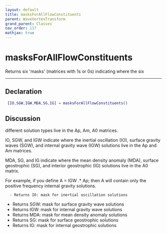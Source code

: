 ```yaml
---
layout: default
title: masksForAllFlowConstituents
parent: WaveVortexTransform
grand_parent: Classes
nav_order: 117
mathjax: true
---
```


#  masksForAllFlowConstituents

Returns six 'masks' (matrices with 1s or 0s) indicating where the six


---

## Declaration
```matlab
 [IO,SGW,IGW,MDA,SG,IG] = masksForAllFlowConstituents()
```
## Discussion
different solution types live in the Ap, Am, A0 matrices.
 
  IO, SGW, and IGW indicate where the inertial oscillation (IO), surface
  gravity waves (SGW), and internal gravity wave (IGW) solutions live in
  the Ap and Am matrices.
 
  MDA, SG, and IG indicate where the mean density anomaly (MDA), surface
  geostrophic (SG), and interior geostrophic (IG) solutions live in the A0
  matrix.
 
  For example, if you define A = IGW .* Ap; then A will contain only the
  positive frequency internal gravity solutions.
 
      - Returns IO: mask for inertial oscillation solutions
  - Returns SGW: mask for surface gravity wave solutions
  - Returns IGW: mask for internal gravity wave solutions
  - Returns MDA: mask for mean density anomaly solutions
  - Returns SG: mask for surface geostrophic solutions
  - Returns IG: mask for internal geostrophic solutions
